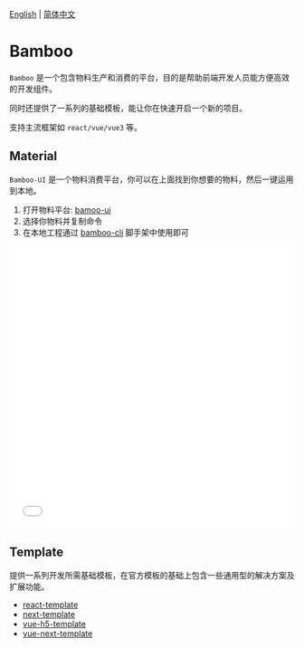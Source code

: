 [English](https://bamboo-docs.vercel.app) | [简体中文](https://bamboo-docs.vercel.app/zh/)

# Bamboo

`Bamboo` 是一个包含物料生产和消费的平台，目的是帮助前端开发人员能方便高效的开发组件。

同时还提供了一系列的基础模板，能让你在快速开启一个新的项目。

支持主流框架如 `react/vue/vue3` 等。

## Material

`Bamboo-UI` 是一个物料消费平台，你可以在上面找到你想要的物料，然后一键运用到本地。

1. 打开物料平台: [bamoo-ui](https://bamboo-material.vercel.app)
2. 选择你物料并复制命令
3. 在本地工程通过 [bamboo-cli](https://github.com/Ewall1106/create-bamboo) 脚手架中使用即可

<iframe width="100%" height="500" src="//player.bilibili.com/player.html?aid=260408330&bvid=BV1he411u7DT&cid=829929132&page=1" scrolling="no" border="0" frameborder="no" framespacing="0" allowfullscreen="true"> </iframe>

## Template

提供一系列开发所需基础模板，在官方模板的基础上包含一些通用型的解决方案及扩展功能。

- [react-template](https://github.com/Ewall1106/react-template)
- [next-template](https://github.com/Ewall1106/next-template)
- [vue-h5-template](https://github.com/Ewall1106/vue-h5-template)
- [vue-next-template](https://github.com/Ewall1106/vue-next-template)
